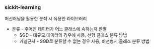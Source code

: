 ### sickit-learning
머신러닝을 활용한 분석 시 유용한 라이브러리

* 분류 - 주어진 데이터가 어느 클래스에 속하는지 판별
   * SGD - 대규모 대이터의 경우에 사용, 선형 클래스 분류 방법
   * 커넬근사 - SGD로 분류할 수 없는 경우 사용, 비선형저 클래스 분류 방법
   
